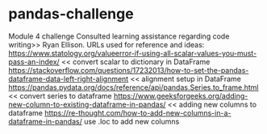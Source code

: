 # pandas-challenge
Module 4 challenge 
Consulted learning assistance regarding code writing>> Ryan Ellison.
URLs used for reference and ideas:
https://www.statology.org/valueerror-if-using-all-scalar-values-you-must-pass-an-index/  << convert scalar to dictionary in DataFrame
https://stackoverflow.com/questions/17232013/how-to-set-the-pandas-dataframe-data-left-right-alignment << alignment setup in DataFrame
https://pandas.pydata.org/docs/reference/api/pandas.Series.to_frame.html  << convert series to dataframe
https://www.geeksforgeeks.org/adding-new-column-to-existing-dataframe-in-pandas/  << adding new columns to dataframe
https://re-thought.com/how-to-add-new-columns-in-a-dataframe-in-pandas/ use .loc to add new columns
